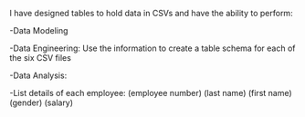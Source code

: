 I have designed tables to hold data in CSVs and have the ability to perform:

-Data Modeling

-Data Engineering:
  Use the information to create a table schema for each of the six CSV files

-Data Analysis:

 -List details of each employee: 
    (employee number)
    (last name)
    (first name)
    (gender)
    (salary)
    
 
